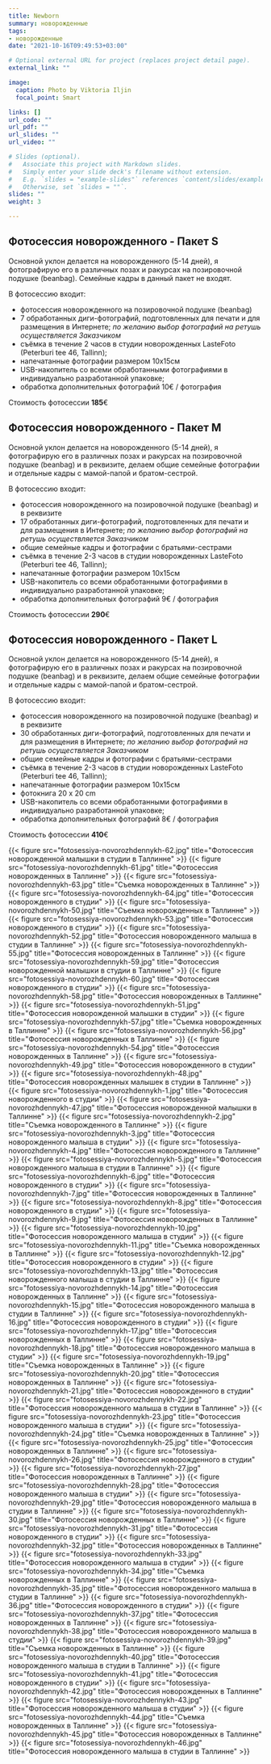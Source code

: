 ```yaml
---
title: Newborn
summary: новорожденные
tags:
- новорожденные
date: "2021-10-16T09:49:53+03:00"

# Optional external URL for project (replaces project detail page).
external_link: ""

image:
  caption: Photo by Viktoria Iljin
  focal_point: Smart

links: []
url_code: ""
url_pdf: ""
url_slides: ""
url_video: ""

# Slides (optional).
#   Associate this project with Markdown slides.
#   Simply enter your slide deck's filename without extension.
#   E.g. `slides = "example-slides"` references `content/slides/example-slides.md`.
#   Otherwise, set `slides = ""`.
slides: ""
weight: 3

---
```

## Фотосессия новорожденного - Пакет S 
Основной уклон делается на новорожденного (5-14 дней), я фотографирую его в различных позах и ракурсах на позировочной подушке (beanbag). Семейные кадры в данный пакет не входят.

В фотосессию входит:
* фотосессия новорожденного на позировочной подушке (beanbag) 
* 7 обработанных диги-фотографий, подготовленных для печати и для размещения в Интернете;
_по желанию выбор фотографий на ретушь осуществляется Заказчиком_
* съёмка в течение 2 часов в студии новорожденных LasteFoto (Peterburi tee 46, Tallinn);
* напечатанные фотографии размером 10х15см
* USB-накопитель со всеми обработанными фотографиями в индивидуально разработанной упаковке;
* обработка дополнительных фотографий 10€ / фотография

Стоимость фотосессии **185**€ 

## Фотосессия новорожденного - Пакет М

Основной уклон делается на новорожденного (5-14 дней), я фотографирую его в различных позах и ракурсах на позировочной подушке (beanbag) и в реквизите, делаем общие семейные фотографии и отдельные кадры с мамой-папой и братом-сестрой. 

В фотосессию входит:
* фотосессия новорожденного на позировочной подушке (beanbag) и в реквизите
* 17 обработанных диги-фотографий, подготовленных для печати и для размещения в Интернете;
_по желанию выбор фотографий на ретушь осуществляется Заказчиком_
* общие семейные кадры и фотографии с братьями-сестрами
* съёмка в течение 2-3 часов в студии новорожденных LasteFoto (Peterburi tee 46, Tallinn);
* напечатанные фотографии размером 10х15см
* USB-накопитель со всеми обработанными фотографиями в индивидуально разработанной упаковке;
* обработка дополнительных фотографий 9€ / фотография

Стоимость фотосессии **290**€ 

## Фотосессия новорожденного - Пакет L

Основной уклон делается на новорожденного (5-14 дней), я фотографирую его в различных позах и ракурсах на позировочной подушке (beanbag) и в реквизите, делаем общие семейные фотографии и отдельные кадры с мамой-папой и братом-сестрой. 

В фотосессию входит:
* фотосессия новорожденного на позировочной подушке (beanbag) и в реквизите
* 30 обработанных диги-фотографий, подготовленных для печати и для размещения в Интернете;
_по желанию выбор фотографий на ретушь осуществляется Заказчиком_
* общие семейные кадры и фотографии с братьями-сестрами
* съёмка в течение 2-3 часов в студии новорожденных LasteFoto (Peterburi tee 46, Tallinn);
* напечатанные фотографии размером 10х15см
* фотокнига 20 х 20 cm
* USB-накопитель со всеми обработанными фотографиями в индивидуально разработанной упаковке;
* обработка дополнительных фотографий 8€ / фотография

Стоимость фотосессии **410**€ 

{{< figure src="fotosessiya-novorozhdennykh-62.jpg" title="Фотосессия новорожденной малышки в студии в Таллинне" >}}
{{< figure src="fotosessiya-novorozhdennykh-61.jpg" title="Фотосессия новорожденных в Таллинне" >}}
{{< figure src="fotosessiya-novorozhdennykh-63.jpg" title="Съемка новорожденных в Таллинне" >}}
{{< figure src="fotosessiya-novorozhdennykh-64.jpg" title="Фотосессия новорожденного в студии" >}}
{{< figure src="fotosessiya-novorozhdennykh-50.jpg" title="Съемка новорожденных в Таллинне" >}}
{{< figure src="fotosessiya-novorozhdennykh-53.jpg" title="Фотосессия новорожденного в студии" >}}
{{< figure src="fotosessiya-novorozhdennykh-52.jpg" title="Фотосессия новорожденного малыша в студии в Таллинне" >}}
{{< figure src="fotosessiya-novorozhdennykh-55.jpg" title="Фотосессия новорожденных в Таллинне" >}}
{{< figure src="fotosessiya-novorozhdennykh-59.jpg" title="Фотосессия новорожденной малышки в студии в Таллинне" >}}
{{< figure src="fotosessiya-novorozhdennykh-60.jpg" title="Фотосессия новорожденного в студии" >}}
{{< figure src="fotosessiya-novorozhdennykh-58.jpg" title="Фотосессия новорожденных в Таллинне" >}}
{{< figure src="fotosessiya-novorozhdennykh-51.jpg" title="Фотосессия новорожденной малышки в студии" >}}
{{< figure src="fotosessiya-novorozhdennykh-57.jpg" title="Съемка новорожденных в Таллинне" >}}
{{< figure src="fotosessiya-novorozhdennykh-56.jpg" title="Фотосессия новорожденных в Таллинне" >}}
{{< figure src="fotosessiya-novorozhdennykh-54.jpg" title="Фотосессия новорожденных в Таллинне" >}}
{{< figure src="fotosessiya-novorozhdennykh-49.jpg" title="Фотосессия новорожденного в студии" >}}
{{< figure src="fotosessiya-novorozhdennykh-48.jpg" title="Фотосессия новорожденных малышек в студии в Таллинне" >}}
{{< figure src="fotosessiya-novorozhdennykh-1.jpg" title="Фотосессия новорожденного в студии" >}}
{{< figure src="fotosessiya-novorozhdennykh-47.jpg" title="Фотосессия новорожденной малышки в Таллинне" >}}
{{< figure src="fotosessiya-novorozhdennykh-2.jpg" title="Съемка новорожденного в Таллинне" >}}
{{< figure src="fotosessiya-novorozhdennykh-3.jpg" title="Фотосессия новорожденного малыша в студии" >}}
{{< figure src="fotosessiya-novorozhdennykh-4.jpg" title="Фотосессия новорожденного в Таллинне" >}}
{{< figure src="fotosessiya-novorozhdennykh-5.jpg" title="Фотосессия новорожденного малыша в студии в Таллинне" >}}
{{< figure src="fotosessiya-novorozhdennykh-6.jpg" title="Фотосессия новорожденного в студии" >}}
{{< figure src="fotosessiya-novorozhdennykh-7.jpg" title="Фотосессия новорожденных в Таллинне" >}}
{{< figure src="fotosessiya-novorozhdennykh-8.jpg" title="Фотосессия новорожденного в студии" >}}
{{< figure src="fotosessiya-novorozhdennykh-9.jpg" title="Фотосессия новорожденных в Таллинне" >}}
{{< figure src="fotosessiya-novorozhdennykh-10.jpg" title="Фотосессия новорожденного малыша в студии" >}}
{{< figure src="fotosessiya-novorozhdennykh-11.jpg" title="Съемка новорожденных в Таллинне" >}}
{{< figure src="fotosessiya-novorozhdennykh-12.jpg" title="Фотосессия новорожденного в студии" >}}
{{< figure src="fotosessiya-novorozhdennykh-13.jpg" title="Фотосессия новорожденного малыша в студии в Таллинне" >}}
{{< figure src="fotosessiya-novorozhdennykh-14.jpg" title="Фотосессия новорожденных в Таллинне" >}}
{{< figure src="fotosessiya-novorozhdennykh-15.jpg" title="Фотосессия новорожденного малыша в студии в Таллинне" >}}
{{< figure src="fotosessiya-novorozhdennykh-16.jpg" title="Фотосессия новорожденного в студии" >}}
{{< figure src="fotosessiya-novorozhdennykh-17.jpg" title="Фотосессия новорожденных в Таллинне" >}}
{{< figure src="fotosessiya-novorozhdennykh-18.jpg" title="Фотосессия новорожденного малыша в студии" >}}
{{< figure src="fotosessiya-novorozhdennykh-19.jpg" title="Съемка новорожденных в Таллинне" >}}
{{< figure src="fotosessiya-novorozhdennykh-20.jpg" title="Фотосессия новорожденных в Таллинне" >}}
{{< figure src="fotosessiya-novorozhdennykh-21.jpg" title="Фотосессия новорожденного в студии" >}}
{{< figure src="fotosessiya-novorozhdennykh-22.jpg" title="Фотосессия новорожденного малыша в студии в Таллинне" >}}
{{< figure src="fotosessiya-novorozhdennykh-23.jpg" title="Фотосессия новорожденного малыша в студии" >}}
{{< figure src="fotosessiya-novorozhdennykh-24.jpg" title="Съемка новорожденных в Таллинне" >}}
{{< figure src="fotosessiya-novorozhdennykh-25.jpg" title="Фотосессия новорожденных в Таллинне" >}}
{{< figure src="fotosessiya-novorozhdennykh-26.jpg" title="Фотосессия новорожденного в студии" >}}
{{< figure src="fotosessiya-novorozhdennykh-27.jpg" title="Фотосессия новорожденных в Таллинне" >}}
{{< figure src="fotosessiya-novorozhdennykh-28.jpg" title="Фотосессия новорожденного малыша в студии" >}}
{{< figure src="fotosessiya-novorozhdennykh-29.jpg" title="Фотосессия новорожденного малыша в студии в Таллинне" >}}
{{< figure src="fotosessiya-novorozhdennykh-30.jpg" title="Фотосессия новорожденных в Таллинне" >}}
{{< figure src="fotosessiya-novorozhdennykh-31.jpg" title="Фотосессия новорожденного в студии" >}}
{{< figure src="fotosessiya-novorozhdennykh-32.jpg" title="Фотосессия новорожденных в Таллинне" >}}
{{< figure src="fotosessiya-novorozhdennykh-33.jpg" title="Фотосессия новорожденного малыша в студии" >}}
{{< figure src="fotosessiya-novorozhdennykh-34.jpg" title="Съемка новорожденных в Таллинне" >}}
{{< figure src="fotosessiya-novorozhdennykh-35.jpg" title="Фотосессия новорожденного малыша в студии в Таллинне" >}}
{{< figure src="fotosessiya-novorozhdennykh-36.jpg" title="Фотосессия новорожденного в студии" >}}
{{< figure src="fotosessiya-novorozhdennykh-37.jpg" title="Фотосессия новорожденных в Таллинне" >}}
{{< figure src="fotosessiya-novorozhdennykh-38.jpg" title="Фотосессия новорожденного малыша в студии" >}}
{{< figure src="fotosessiya-novorozhdennykh-39.jpg" title="Съемка новорожденных в Таллинне" >}}
{{< figure src="fotosessiya-novorozhdennykh-40.jpg" title="Фотосессия новорожденного малыша в студии в Таллинне" >}}
{{< figure src="fotosessiya-novorozhdennykh-41.jpg" title="Фотосессия новорожденного в студии" >}}
{{< figure src="fotosessiya-novorozhdennykh-42.jpg" title="Фотосессия новорожденных в Таллинне" >}}
{{< figure src="fotosessiya-novorozhdennykh-43.jpg" title="Фотосессия новорожденного малыша в студии" >}}
{{< figure src="fotosessiya-novorozhdennykh-44.jpg" title="Съемка новорожденных в Таллинне" >}}
{{< figure src="fotosessiya-novorozhdennykh-45.jpg" title="Фотосессия новорожденных в Таллинне" >}}
{{< figure src="fotosessiya-novorozhdennykh-46.jpg" title="Фотосессия новорожденного малыша в студии в Таллинне" >}}